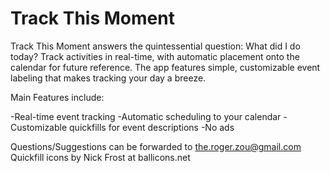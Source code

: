 Track This Moment
===============

Track This Moment answers the quintessential question: What did I do today? Track activities in real-time, with automatic placement onto the calendar for future reference. The app features simple, customizable event labeling that makes tracking your day a breeze.

Main Features include:

-Real-time event tracking
-Automatic scheduling to your calendar
-Customizable quickfills for event descriptions
-No ads

Questions/Suggestions can be forwarded to the.roger.zou@gmail.com
Quickfill icons by Nick Frost at ballicons.net
